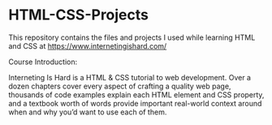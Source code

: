 # HTML-CSS-Projects
This repository contains the files and projects I used while learning HTML and CSS at https://www.internetingishard.com/

Course Introduction:

Interneting Is Hard is a HTML & CSS tutorial to web development. Over a dozen chapters cover every aspect of crafting a quality web page, thousands of code examples explain each HTML element and CSS property, and a textbook worth of words provide important real-world context around when and why you’d want to use each of them.
